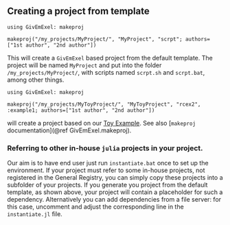 ## Creating a project from template

```
using GivEmExel: makeproj

makeproj("/my_projects/MyProject/", "MyProject", "scrpt"; authors=["1st author", "2nd author"])
```

This will create a `GivEmExel` based project from the default template. The project will be named `MyProject` and put into the folder `/my_projects/MyProject/`, with scripts named `scrpt.sh` and `scrpt.bat`, among other things. 

```
using GivEmExel: makeproj

makeproj("/my_projects/MyToyProject/", "MyToyProject", "rcex2", :example1; authors=["1st author", "2nd author"])
```

will create a project based on our [Toy Example](@ref "Toy Example: Fit exp decay curves"). See also [`makeproj` documentation](@ref GivEmExel.makeproj).

### Referring to other in-house `julia` projects in your project.

Our aim is to have end user just run `instantiate.bat` once to set up the environment. If your project must refer to some in-house projects, not registered in the General Registry, you can simply copy these projects into a subfolder of your projects. If you generate you project from the default template, as shown above, your project will contain a placeholder for such a dependency. Alternatively you can add dependencies from a file server: for this case, uncomment and adjust the corresponding line in the `instantiate.jl` file. 